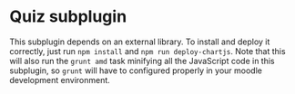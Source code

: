 # Quiz subplugin

This subplugin depends on an external library. To install and deploy it correctly, just run
`npm install` and `npm run deploy-chartjs`. Note that this will also run the `grunt amd` task
minifying all the JavaScript code in this subplugin, so `grunt` will have to configured properly
in your moodle development environment.
